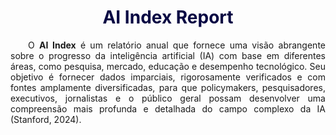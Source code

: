 <h1 style="color: #070743; font-weight: bold; text-align: center">AI Index Report</h1> 

<div style="text-indent: 2em; text-align: justify;">
<p>
O <b>AI Index</b> é um relatório anual que fornece uma visão abrangente sobre o progresso da inteligência artificial (IA) com base em diferentes áreas, como pesquisa, mercado, educação e desempenho tecnológico. Seu objetivo é fornecer dados imparciais, rigorosamente verificados e com fontes amplamente diversificadas, para que policymakers, pesquisadores, executivos, jornalistas e o público geral possam desenvolver uma compreensão mais profunda e detalhada do campo complexo da IA (Stanford, 2024).
</p>

